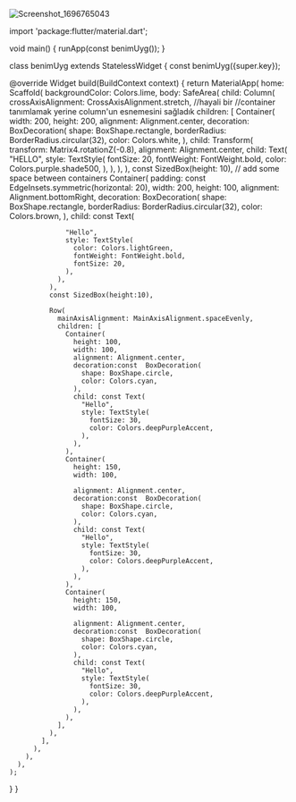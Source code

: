 ![Screenshot_1696765043](https://github.com/IibrahimEren/Flutter_deposu/assets/87008174/ccbbc1bc-8b34-4415-8f32-5360f6c99af8)

import 'package:flutter/material.dart';

void main() {
  runApp(const benimUyg());
}

class benimUyg extends StatelessWidget {
  const benimUyg({super.key});

  @override
  Widget build(BuildContext context) {
    return MaterialApp(
      home: Scaffold(
        backgroundColor: Colors.lime,
        body: SafeArea(
          child: Column(
            crossAxisAlignment: CrossAxisAlignment.stretch, //hayali bir
            //container tanımlamak yerine column'un esnemesini sağladık
            children: [
              Container(
                width: 200,
                height: 200,
                alignment: Alignment.center,
                decoration: BoxDecoration(
                  shape: BoxShape.rectangle,
                  borderRadius: BorderRadius.circular(32),
                  color: Colors.white,
                ),
                child: Transform(
                  transform: Matrix4.rotationZ(-0.8),
                  alignment: Alignment.center,
                  child: Text(
                    "HELLO",
                    style: TextStyle(
                      fontSize: 20,
                      fontWeight: FontWeight.bold,
                      color: Colors.purple.shade500,
                    ),
                  ),
                ),
              ),
              const SizedBox(height: 10), // add some space between containers
              Container(
                padding: const EdgeInsets.symmetric(horizontal: 20),
                width: 200,
                height: 100,
                alignment: Alignment.bottomRight,
                decoration: BoxDecoration(
                  shape: BoxShape.rectangle,
                  borderRadius: BorderRadius.circular(32),
                  color: Colors.brown,
                ),
                child: const Text(
                  
                  "Hello",
                  style: TextStyle(
                    color: Colors.lightGreen,
                    fontWeight: FontWeight.bold,
                    fontSize: 20,
                  ),
                ),
              ),
              const SizedBox(height:10),
              
              Row(
                mainAxisAlignment: MainAxisAlignment.spaceEvenly,
                children: [
                  Container(
                    height: 100,
                    width: 100,
                    alignment: Alignment.center,
                    decoration:const  BoxDecoration(
                      shape: BoxShape.circle,
                      color: Colors.cyan,
                    ),
                    child: const Text(
                      "Hello",
                      style: TextStyle(
                        fontSize: 30,
                        color: Colors.deepPurpleAccent,
                      ),
                    ),
                  ),
                  Container(
                    height: 150,
                    width: 100,

                    alignment: Alignment.center,
                    decoration:const  BoxDecoration(
                      shape: BoxShape.circle,
                      color: Colors.cyan,
                    ),
                    child: const Text(
                      "Hello",
                      style: TextStyle(
                        fontSize: 30,
                        color: Colors.deepPurpleAccent,
                      ),
                    ),
                  ),
                  Container(
                    height: 150,
                    width: 100,

                    alignment: Alignment.center,
                    decoration:const  BoxDecoration(
                      shape: BoxShape.circle,
                      color: Colors.cyan,
                    ),
                    child: const Text(
                      "Hello",
                      style: TextStyle(
                        fontSize: 30,
                        color: Colors.deepPurpleAccent,
                      ),
                    ),
                  ),
                ],
              ),
            ],
          ),
        ),
      ),
    );
  }
}

